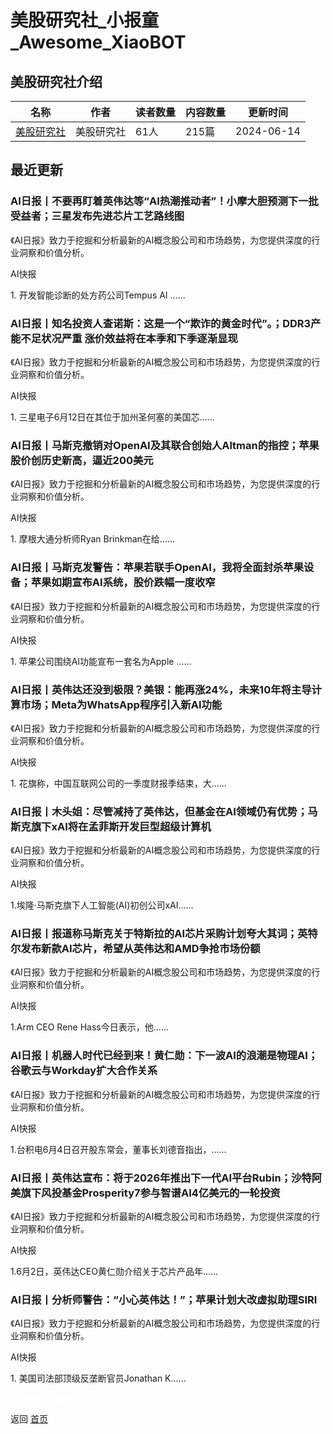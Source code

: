 # 美股研究社_小报童_Awesome_XiaoBOT

## 美股研究社介绍
>   
  


|名称|作者|读者数量|内容数量|更新时间|
|---|---|---|---|---|
|[美股研究社](https://xiaobot.net/p/meigushe?refer=9c3f1c95-a052-465a-9902-f6d75080262a)|美股研究社|61人|215篇|2024-06-14|

## 最近更新
### AI日报丨不要再盯着英伟达等“AI热潮推动者”！小摩大胆预测下一批受益者；三星发布先进芯片工艺路线图

《AI日报》致力于挖掘和分析最新的AI概念股公司和市场趋势，为您提供深度的行业洞察和价值分析。

AI快报

1\. 开发智能诊断的处方药公司Tempus AI ......

### AI日报丨知名投资人查诺斯：这是一个“欺诈的黄金时代”。；DDR3产能不足状况严重 涨价效益将在本季和下季逐渐显现

《AI日报》致力于挖掘和分析最新的AI概念股公司和市场趋势，为您提供深度的行业洞察和价值分析。

AI快报

1\. 三星电子6月12日在其位于加州圣何塞的美国芯......

### AI日报丨马斯克撤销对OpenAI及其联合创始人Altman的指控；苹果股价创历史新高，逼近200美元

《AI日报》致力于挖掘和分析最新的AI概念股公司和市场趋势，为您提供深度的行业洞察和价值分析。

AI快报

1\. 摩根大通分析师Ryan Brinkman在给......

### AI日报丨马斯克发警告：苹果若联手OpenAI，我将全面封杀苹果设备；苹果如期宣布AI系统，股价跌幅一度收窄

《AI日报》致力于挖掘和分析最新的AI概念股公司和市场趋势，为您提供深度的行业洞察和价值分析。

AI快报

1\. 苹果公司围绕AI功能宣布一套名为Apple ......

### AI日报丨英伟达还没到极限？美银：能再涨24%，未来10年将主导计算市场；Meta为WhatsApp程序引入新AI功能

《AI日报》致力于挖掘和分析最新的AI概念股公司和市场趋势，为您提供深度的行业洞察和价值分析。

AI快报

1\. 花旗称，中国互联网公司的一季度财报季结束，大......

### AI日报丨木头姐：尽管减持了英伟达，但基金在AI领域仍有优势；马斯克旗下xAI将在孟菲斯开发巨型超级计算机

《AI日报》致力于挖掘和分析最新的AI概念股公司和市场趋势，为您提供深度的行业洞察和价值分析。

AI快报

1.埃隆·马斯克旗下人工智能(AI)初创公司xAI......

### AI日报丨报道称马斯克关于特斯拉的AI芯片采购计划夸大其词；英特尔发布新款AI芯片，希望从英伟达和AMD争抢市场份额

《AI日报》致力于挖掘和分析最新的AI概念股公司和市场趋势，为您提供深度的行业洞察和价值分析。

AI快报

1.Arm CEO Rene Hass今日表示，他......

### AI日报丨机器人时代已经到来！黄仁勋：下一波AI的浪潮是物理AI；谷歌云与Workday扩大合作关系

《AI日报》致力于挖掘和分析最新的AI概念股公司和市场趋势，为您提供深度的行业洞察和价值分析。

AI快报

1.台积电6月4日召开股东常会，董事长刘德音指出，......

### AI日报丨英伟达宣布：将于2026年推出下一代AI平台Rubin；沙特阿美旗下风投基金Prosperity7参与智谱AI4亿美元的一轮投资

《AI日报》致力于挖掘和分析最新的AI概念股公司和市场趋势，为您提供深度的行业洞察和价值分析。

AI快报

1.6月2日，英伟达CEO黄仁勋介绍关于芯片产品年......

### AI日报丨分析师警告：“小心英伟达！”；苹果计划大改虚拟助理SIRI

《AI日报》致力于挖掘和分析最新的AI概念股公司和市场趋势，为您提供深度的行业洞察和价值分析。

AI快报

1\. 美国司法部顶级反垄断官员Jonathan K......


<a href="https://github.com/Reno9527/awesome-xiaobot" style="color: white; text-decoration: none;">awesome-xiaobot</a>

返回 [首页](../README.md)
